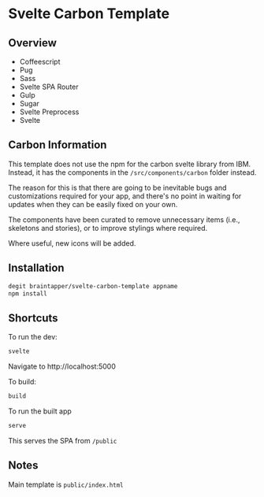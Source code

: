 # Svelte Carbon Template


## Overview

* Coffeescript
* Pug
* Sass
* Svelte SPA Router
* Gulp
* Sugar
* Svelte Preprocess
* Svelte


## Carbon Information

This template does not use the npm for the carbon svelte library from IBM. Instead, it has the components in the `/src/components/carbon` folder instead.

The reason for this is that there are going to be inevitable bugs and customizations required for your app, and there's no point in waiting for updates when they can be easily fixed on your own.

The components have been curated to remove unnecessary items (i.e., skeletons and stories), or to improve stylings where required.

Where useful, new icons will be added.



## Installation

```bash
degit braintapper/svelte-carbon-template appname
npm install
```

## Shortcuts

To run the dev:

```bash
svelte
```

Navigate to http://localhost:5000

To build:

```bash
build
```

To run the built app

```bash
serve
```
This serves the SPA from `/public`

## Notes

Main template is `public/index.html`
